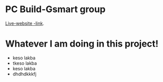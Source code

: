 # PC Build-Gsmart group

[Live-website -link]().

# Whatever I am doing in this project!
* keso lakba
* tkeso lakba
* keso lakba 
* dhdhdkkkfj